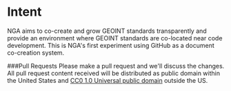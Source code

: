 # Intent
NGA aims to co-create and grow GEOINT standards transparently and provide an environment where GEOINT standards are co-located near code development.  This is NGA's first experiment using GitHub as a document co-creation system.  

###Pull Requests
Please make a pull request and we'll discuss the changes.  All pull request content received will be distributed as public domain within the United States and [CC0 1.0 Universal public domain](https://creativecommons.org/publicdomain/zero/1.0/legalcode) outside the US.   




